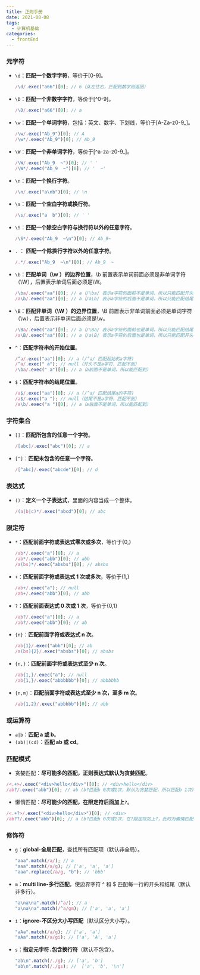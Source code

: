 ```yaml
---
title: 正则手册
date: 2021-08-08
tags:
  - 计算机基础
categories:
  - frontEnd
---
```


### 元字符

- `\d`：**匹配一个数字字符**，等价于[0-9]。
  ```js
  /\d/.exec("a66")[0]; // 6（从左往右，匹配到数字则返回）
  ```
- `\D`：**匹配一个非数字字符**，等价于[^0-9]。
  ```js
  /\D/.exec("a66")[0]; // a
  ```
- `\w`：**匹配一个单词字符**，包括：英文、数字、下划线，等价于[A-Za-z0-9_]。
  ```js
  /\w/.exec("Ab_9")[0]; // A
  /\w*/.exec("Ab_9")[0]; // Ab_9
  ```
- `\W`：**匹配一个非单词字符**，等价于[^a-za-z0-9_]。
  ```js
  /\W/.exec("Ab_9  ~")[0]; // ' '
  /\W*/.exec("Ab_9  ~")[0]; // '  ~'
  ```
- `\n`：**匹配一个换行字符**。

  ```js
  /\n/.exec("a\nb")[0]; // \n
  ```

- `\s`：**匹配一个空白字符或换行符**。
  ```js
  /\s/.exec("a  b")[0]; // ' '
  ```
- `\S`：**匹配一个除空白字符与换行符以外的任意字符**。
  ```js
  /\S*/.exec("Ab_9  ~\n")[0]; // Ab_9~
  ```
- `.` ： **匹配一个除换行字符以外的任意字符**。
  ```js
  /.*/.exec("Ab_9  ~\n")[0]; // Ab_9  ~
  ```
- `\b`：**匹配单词（\w ）的边界位置**，\b 前置表示单词前面必须是非单词字符（\W），后置表示单词后面必须是\W。
  ```js
  /\ba/.exec("aa")[0]; // a（/\ba/ 表示a字符的面前不是单词，所以只能匹配开头的a）
  /a\b/.exec("aa")[0]; // a（/a\b/ 表示a字符的后面不是单词，所以只能匹配结尾的a）
  ```
- `\B`：**匹配非单词（\W ）的边界位置**，\B 前置表示非单词前面必须是单词字符（\w），后置表示非单词后面必须是\w。

  ```js
  /\Ba/.exec("aa")[0]; // a（/\Ba/ 表示a字符的面前也是单词，所以只能匹配结尾的a）
  /a\B/.exec("aa")[0]; // a（/a\B/ 表示a字符的后面也是单词，所以只能匹配开头的a）
  ```

- `^`：**匹配字符串的开始位置**。
  ```js
  /^a/.exec("aa")[0]; // a (/^a/ 匹配起始的a字符)
  /^a/.exec(" a"); // null（开头不是a字符，匹配不到）
  /\ba/.exec(" a")[0]; // a（a前面不是单词，所以能匹配到）
  ```
- `$`：**匹配字符串的结尾位置**。
  ```js
  /a$/.exec("aa")[0]; // a (/^a/ 匹配结尾a的字符)
  /a$/.exec("a "); // null（结尾不是a字符，匹配不到）
  /a\b/.exec("a ")[0]; // a（a后面不是单词，所以能匹配到）
  ```

### 字符集合

- `[]`：**匹配所包含的任意一个字符**。
  ```js
  /[abc]/.exec("abc")[0]; // a
  ```
- `[^]`：**匹配未包含的任意一个字符**。
  ```js
  /[^abc]/.exec("abcde")[0]; // d
  ```

### 表达式

- `()`：**定义一个子表达式**，里面的内容当成一个整体。

  ```js
  /(a|b|c)*/.exec("abcd")[0]; // abc
  ```

### 限定符

- `*`：**匹配前面字符或表达式零次或多次**，等价于{0,}
  ```js
  /ab*/.exec("a")[0]; // a
  /ab*/.exec("abb")[0]; // abb
  /a(bs)*/.exec("absbs")[0]; // absbs
  ```
- `+`：**匹配前面字符或表达式 1 次或多次**，等价于{1,}
  ```js
  /ab+/.exec("a"); // null
  /ab+/.exec("abb")[0]; // abb
  ```
- `?`：**匹配前面表达式 0 次或 1 次**，等价于{0,1}
  ```js
  /ab?/.exec("a")[0]; // a
  /ab?/.exec("abb")[0]; // ab
  ```
- `{n}`：**匹配前面字符或表达式 n 次**。
  ```js
  /ab{1}/.exec("abb")[0]; // ab
  /a(bs){2}/.exec("absbs")[0]; // absbs
  ```
- `{n,}`：**匹配前面字符或表达式至少 n 次**。
  ```js
  /ab{1,}/.exec("a"); // null
  /ab{1,}/.exec("abbbbbb")[0]; // abbbbbb
  ```
- `{n,m}`：**匹配前面字符或表达式至少 n 次，至多 m 次**。
  ```js
  /ab{1,2}/.exec("abbbbb")[0]; // abb
  ```

### 或运算符

- `a|b`：**匹配 a 或 b**。
- `(ab)|(cd)`：**匹配 ab 或 cd**。

### 匹配模式

- 贪婪匹配：**尽可能多的匹配，正则表达式默认为贪婪匹配**。

```js
/<.+>/.exec("<div>hello</div>")[0]; // <div>hello</div>
/ab?/.exec("abb")[0]; // ab (b?匹配b 0次或1次，默认为贪婪匹配，所以匹配b 1次)
```

- 懒惰匹配：**尽可能少的匹配，在限定符后面加上`?`**。

```js
/<.+?>/.exec("<div>hello</div>")[0]; // <div>
/ab??/.exec("abb")[0]; // a (b?匹配b 0次或1次，在?限定符加上?，此时为懒惰匹配，所以匹配b 0次)
```

### 修饰符

- `g`：**global-全局匹配**，查找所有匹配项（默认非全局）。
  ```js
  "aaa".match(/a/); // a
  "aaa".match(/a/g); // ['a', 'a', 'a']
  "aaa".replace(/a/g, "b"); // 'bbb'
  ```
- `m`：**multi line-多行匹配**，使边界字符 ^ 和 $ 匹配每一行的开头和结尾（默认非多行）。

  ```js
  "a\na\na".match(/^a/); // a
  "a\na\na".match(/^a/gm); // ['a', 'a', 'a']
  ```

- `i`：**ignore-不区分大小写匹配**（默认区分大小写）。

  ```js
  "aAa".match(/a/g); // ['a', 'a']
  "aAa".match(/a/gi); // ['a', 'A', 'a']
  ```

- `s`：**指定元字符`.`包含换行符**（默认不包含）。
  ```js
  "ab\n".match(/./g); // ['a', 'b']
  "ab\n".match(/./gs); //  ['a', 'b', '\n']
  ```
